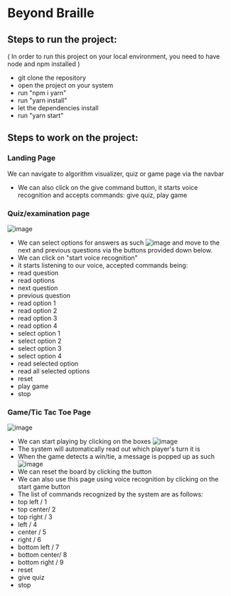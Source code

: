 # Beyond Braille

## Steps to run the project:

( In order to run this project on your local environment, you need to have node and npm installed )

- git clone the repository
- open the project on your system
- run "npm i yarn"
- run "yarn install"
- let the dependencies install
- run "yarn start"

## Steps to work on the project:

### Landing Page

We can navigate to algorithm visualizer, quiz or game page via the navbar

- We can also click on the give command button, it starts voice recognition and accepts commands: give quiz, play game

### Quiz/examination page

![image](https://user-images.githubusercontent.com/71427348/165894611-69fb8aeb-4fc5-40e5-9e52-4bd7ac96b567.png)

- We can select options for answers as such
  ![image](https://user-images.githubusercontent.com/71427348/165894635-211abe4b-1930-4392-a182-9c5111efc8a0.png)
  and move to the next and previous questions via the buttons provided down below.
- We can click on "start voice recognition"
- it starts listening to our voice, accepted commands being:
- read question
- read options
- next question
- previous question
- read option 1
- read option 2
- read option 3
- read option 4
- select option 1
- select option 2
- select option 3
- select option 4
- read selected option
- read all selected options
- reset
- play game
- stop

### Game/Tic Tac Toe Page

![image](https://user-images.githubusercontent.com/71427348/165895371-897363ef-7408-4349-9292-70e61eee874a.png)

- We can start playing by clicking on the boxes
  ![image](https://user-images.githubusercontent.com/71427348/165895491-c0a1d143-172c-4af2-94e8-3ffa2b893dbf.png)
- The system will automatically read out which player's turn it is
- When the game detects a win/tie, a message is popped up as such
  ![image](https://user-images.githubusercontent.com/71427348/165895542-c8451c86-1100-433a-ac2e-41a54384d9a8.png)
- We can reset the board by clicking the button
- We can also use this page using voice recognition by clicking on the start game button
- The list of commands recognized by the system are as follows:
- top left / 1
- top center/ 2
- top right / 3
- left / 4
- center / 5
- right / 6
- bottom left / 7
- bottom center/ 8
- bottom right / 9
- reset
- give quiz
- stop

